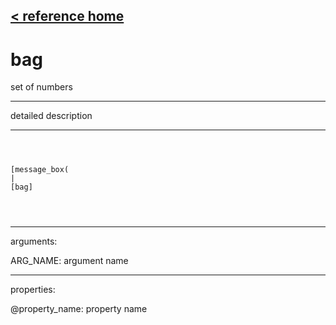 [< reference home](ceammc_lib.html)
---

# bag


set of numbers

---

detailed description
<br>


---


```



[message_box(                                 
|
[bag]


            
```

---
arguments:

ARG_NAME: argument name<br>

---
properties:

@property_name: property name<br>

